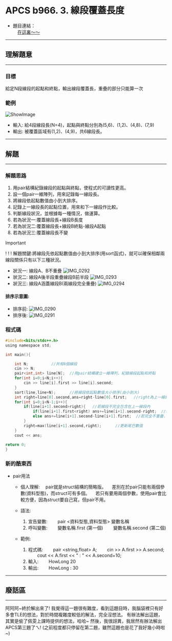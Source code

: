 # **APCS b966. 3. 線段覆蓋長度**

*  題目連結：<br/>
&emsp;[在這裏～～](https://zerojudge.tw/ShowProblem?problemid=b966)
 
---

## **理解題意**

---
### 目標
給定N段線段的起點和終點，輸出線段覆蓋長，重疊的部分只能算一次
### 範例
![ShowImage](https://hackmd.io/_uploads/BJ2h1j0yA.png)
* 輸入: 給4段線段長(N=4)，起點與終點分別為(5,6)、(1,2)、(4,8)、(7,9)
* 輸出: 被覆蓋區域有(1,2)、(4,9)，共6線段長。
---    
    
## 解題

---
### 解題思路
1. 用pair結構紀錄線段的起點與終點，使程式的可讀性更高。
2. 設一個pair一維陣列，用來記錄每一線段長。
3. 將線段依起點數值由小到大排序。
4. 記錄上一線段長的起點位置，用來和下一線段作比較。
5. 判斷線段狀況，並根據每一種情況，做運算。
6. 若為狀況一:覆蓋線段長+線段B長度
7. 若為狀況二:覆蓋線段長+線段B終點-線段A起點
8. 若為狀況三:覆蓋線段長不變
> [!IMPORTANT]
> ! ! ! 解題關鍵:將線段先依起點數值由小到大排序(用sort函式)，就可以確保相鄰兩線段關係只有以下三種狀況。
* 狀況一: 線段A、B不重疊
![IMG_0292](https://hackmd.io/_uploads/rkDY8oA1R.jpg)
* 狀況二: 線段A後半段重疊線段B前半段
![IMG_0293](https://hackmd.io/_uploads/S1ARLi0yC.jpg)
* 狀況三: 線段A涵蓋線段B(兩線段完全重疊)
![IMG_0294](https://hackmd.io/_uploads/SJW7voRk0.jpg)
#### 排序示意圖:
* 排序前:
![IMG_0290](https://hackmd.io/_uploads/Bya-Vs01R.jpg)
* 排序後:
![IMG_0291](https://hackmd.io/_uploads/Sy7fVi0JR.jpg)

### 程式碼

```C
#include<bits/stdc++.h>
using namespace std;

int main(){

    int N;          //共有N個線段
    cin >> N;
    pair<int,int> line[N];  //用pair結構建立一維陣列，紀錄線段起點和終點
    for(int i=0;i<N;i++){
        cin >> line[i].first >> line[i].second;
    }
    sort(line,line+N);      //將線段依起點數值大小排序(由小到大)
    int right=line[0].second,ans=right-line[0].first;   //right為上一線段終點,ans是線段覆蓋長度
    for(int i=0;i<N-1;i++){     
        if(line[i+1].second>right){   //若線段不完全包含在上一線段內
            if(line[i+1].first<right) ans+=line[i+1].second-right;  //若前半部重疊，ans加上為重疊部分長
            else ans+=line[i+1].second-line[i+1].first;  //若完全不重疊，ans加上新的線段長
        }
        right=max(line[i+1].second,right);      //更新尾巴數值
    }
    cout << ans;
    
return 0;
}
```

### 新的酷東西

* pair用法
    <br/>
    * 個人理解:
        &emsp;pair就是struct結構的簡略版。
        &emsp;差別在於pair只能有兩個參數(資料型態)，而struct可有多個。
        &emsp;若只有要用兩個參數，使用pair會比較方便，因為struct要自己寫，但pair不用。
        
    * 語法:
        1. 宣告變數:
            &emsp;&emsp;pair <資料型態,資料型態> 變數名稱
        2. 呼叫變數:
            &emsp;&emsp;變數名稱.first  (第一個)
            &emsp;&emsp;變數名稱.second (第二個)
    
    * 範例:
        1. 程式碼:
        &emsp;&emsp;pair <string,float> A;
        &emsp;&emsp;cin >> A.first >> A.second;
        &emsp;&emsp;cout << A.first << " : " << A.second+10;
        2. 輸入:
        &emsp;&emsp;HowLong 20
        3. 輸出:
        &emsp;&emsp;HowLong : 30

---
## 廢話區
---

阿阿阿\~終於解出來了!
我覺得這一題很有難度，看到這題目時，我腦袋裡只有好多會TLE的想法，對於時間複雜度較低的解法，完全沒想法。
有辦法解出這題，其實是偷了佩雯上課時提供的想法，哈哈\~
然後，我很訝異，我居然有辦法解出APCS第三題了ㄟ! (之前程度都只停留在第二題，雖然這題也是花了我好幾小時啦~)
